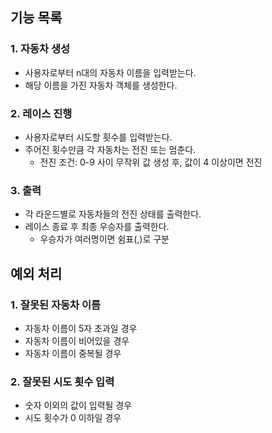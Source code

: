 ## 기능 목록

### 1. 자동차 생성

- 사용자로부터 n대의 자동차 이름을 입력받는다.
- 해당 이름을 가진 자동차 객체를 생성한다.

### 2. 레이스 진행

- 사용자로부터 시도할 횟수를 입력받는다.
- 주어진 횟수만큼 각 자동차는 전진 또는 멈춘다.
  - 전진 조건: 0-9 사이 무작위 값 생성 후, 값이 4 이상이면 전진

### 3. 출력

- 각 라운드별로 자동차들의 전진 상태를 출력한다.
- 레이스 종료 후 최종 우승자를 출력한다.
  - 우승자가 여러명이면 쉼표(,)로 구분

## 예외 처리

### 1. 잘못된 자동차 이름

- 자동차 이름이 5자 초과일 경우
- 자동차 이름이 비어있을 경우
- 자동차 이름이 중복될 경우

### 2. 잘못된 시도 횟수 입력

- 숫자 이외의 값이 입력될 경우
- 시도 횟수가 0 이하일 경우
